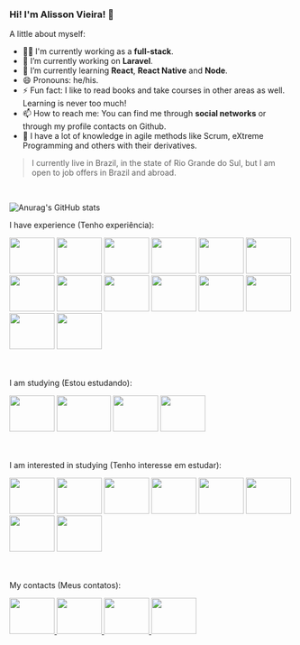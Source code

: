 ### Hi! I'm Alisson Vieira! 👋

A little about myself:

- 👨‍💻 I'm currently working as a **full-stack**.
- 🔭 I’m currently working on **Laravel**.
- 🌱 I’m currently learning **React**, **React Native** and **Node**.
- 😄 Pronouns: he/his.
- ⚡ Fun fact: I like to read books and take courses in other areas as well. Learning is never too much!
- 📫 How to reach me: You can find me through **social networks** or through my profile contacts on Github.
- 🚀 I have a lot of knowledge in agile methods like Scrum, eXtreme Programming and others with their derivatives.

> I currently live in Brazil, in the state of Rio Grande do Sul, but I am open to job offers in Brazil and abroad.
<br>

![Anurag's GitHub stats](https://github-readme-stats.vercel.app/api?username=alissonvieeira&show_icons=true&theme=algolia)

I have experience (Tenho experiência):
<div style="display: inline_block;">
  <img style="height:4rem; width:5rem;" src="https://cdn.jsdelivr.net/gh/devicons/devicon/icons/html5/html5-original-wordmark.svg" />
  <img style="height:4rem; width:5rem;" src="https://cdn.jsdelivr.net/gh/devicons/devicon/icons/css3/css3-original-wordmark.svg" />
  <img style="height:4rem; width:5rem;" src="https://cdn.jsdelivr.net/gh/devicons/devicon/icons/javascript/javascript-original.svg" />
  <img style="height:4rem; width:5rem;" src="https://cdn.jsdelivr.net/gh/devicons/devicon/icons/bootstrap/bootstrap-original-wordmark.svg" />
  <img style="height:4rem; width:5rem;" src="https://cdn.jsdelivr.net/gh/devicons/devicon/icons/docker/docker-original-wordmark.svg" />
  <img style="height:4rem; width:5rem;" src="https://cdn.jsdelivr.net/gh/devicons/devicon/icons/jenkins/jenkins-original.svg" />
  <img style="height:4rem; width:5rem;" src="https://cdn.jsdelivr.net/gh/devicons/devicon/icons/git/git-original.svg" />
  <img style="height:4rem; width:5rem;" src="https://cdn.jsdelivr.net/gh/devicons/devicon/icons/mysql/mysql-original-wordmark.svg" />
  <img style="height:4rem; width:5rem;" src="https://cdn.jsdelivr.net/gh/devicons/devicon/icons/postgresql/postgresql-original-wordmark.svg" />
  <img style="height:4rem; width:5rem;" src="https://cdn.jsdelivr.net/gh/devicons/devicon/icons/oracle/oracle-original.svg" />
  <img style="height:4rem; width:5rem;" src="https://cdn.jsdelivr.net/gh/devicons/devicon/icons/php/php-original.svg" />
  <img style="height:4rem; width:5rem;" src="https://cdn.jsdelivr.net/gh/devicons/devicon/icons/laravel/laravel-plain-wordmark.svg" />
  <img style="height:4rem; width:5rem;" src="https://cdn.jsdelivr.net/gh/devicons/devicon/icons/vuejs/vuejs-original-wordmark.svg" />
  <img style="height:4rem; width:5rem;" src="https://cdn.jsdelivr.net/gh/devicons/devicon/icons/wordpress/wordpress-plain-wordmark.svg" />
</div>

<br><br>
I am studying (Estou estudando):
<div style="display: inline_block;">
  <img style="height:4rem; width:5rem;" src="https://cdn.jsdelivr.net/gh/devicons/devicon/icons/react/react-original-wordmark.svg" />
  <img style="height:4rem; width:6rem;" src="https://www.datocms-assets.com/45470/1631026680-logo-react-native.png" /> 
  <img style="height:4rem; width:5rem;" src="https://cdn.jsdelivr.net/gh/devicons/devicon/icons/nodejs/nodejs-original-wordmark.svg" />
  <img style="height:4rem; width:5rem;" src="https://cdn.jsdelivr.net/gh/devicons/devicon/icons/figma/figma-original.svg" />
</div>

<br><br>
I am interested in studying (Tenho interesse em estudar):
<div style="display: inline_block;">
  <img style="height:4rem; width:5rem;" src="https://raw.githubusercontent.com/innocenzi/awesome-inertiajs/master/assets/logo.svg" />
  <img style="height:4rem; width:5rem;" src="https://cdn.jsdelivr.net/gh/devicons/devicon/icons/tailwindcss/tailwindcss-original-wordmark.svg" />
  <img style="height:4rem; width:5rem;" src="https://cdn.jsdelivr.net/gh/devicons/devicon/icons/mongodb/mongodb-original-wordmark.svg" />  
  <img style="height:4rem; width:5rem;" src="https://cdn.jsdelivr.net/gh/devicons/devicon/icons/nextjs/nextjs-original-wordmark.svg" />
  <img style="height:4rem; width:5rem;" src="https://cdn.jsdelivr.net/gh/devicons/devicon/icons/express/express-original-wordmark.svg" />
  <img style="height:4rem; width:5rem;" src="https://cdn.jsdelivr.net/gh/devicons/devicon/icons/electron/electron-original.svg" />
  <img style="height:4rem; width:5rem;" src="https://cdn.jsdelivr.net/gh/devicons/devicon/icons/go/go-original-wordmark.svg" />
  <img style="height:4rem; width:5rem;" src="https://cdn.jsdelivr.net/gh/devicons/devicon/icons/python/python-original-wordmark.svg" />
</div>

<br><br>
My contacts (Meus contatos):

<div>
  <a href="https://www.linkedin.com/in/alissonvieeira/" target="_blank">
    <img style="height:4rem; width:5rem;" src="https://www.svgrepo.com/show/205292/linkedin.svg" />
  </a>
  <a href="https://www.facebook.com/alissonvieeira/" target="_blank">
    <img style="height:4rem; width:5rem;" src="https://www.svgrepo.com/show/262914/facebook.svg" />
  </a>
  <a href="https://www.instagram.com/alissonvieeira/" target="_blank">
    <img style="height:4rem; width:5rem;" src="https://www.svgrepo.com/show/262912/instagram.svg" />
  </a>
  <a href="https://twitter.com/alissonvieeira" target="_blank">
    <img style="height:4rem; width:5rem;" src="https://www.svgrepo.com/show/262930/twitter.svg" />
  </a>
</div>
